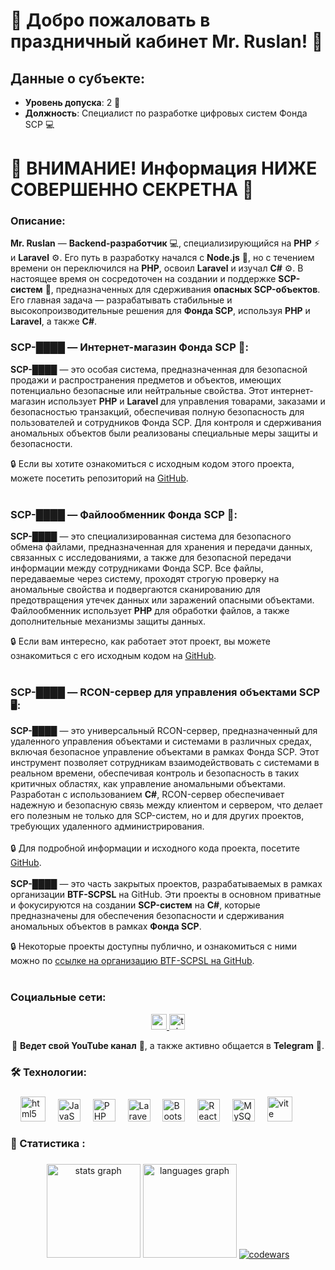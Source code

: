 # 🎅 Добро пожаловать в праздничный кабинет **Mr. Ruslan**! 🎄

## Данные о субъекте:
- **Уровень допуска**: 2 🔑
- **Должность**: Специалист по разработке цифровых систем Фонда SCP 💻
  
# 🚨 **ВНИМАНИЕ!** Информация НИЖЕ СОВЕРШЕННО СЕКРЕТНА 🚨

### Описание:
**Mr. Ruslan** — **Backend-разработчик** 💻, специализирующийся на **PHP** ⚡ и **Laravel** ⚙️. Его путь в разработку начался с **Node.js** 🚀, но с течением времени он переключился на **PHP**, освоил **Laravel** и изучал **C#** ⚙️. В настоящее время он сосредоточен на создании и поддержке **SCP-систем** 🛑, предназначенных для сдерживания **опасных SCP-объектов**. Его главная задача — разрабатывать стабильные и высокопроизводительные решения для **Фонда SCP**, используя **PHP** и **Laravel**, а также **C#**.

### SCP-████ — **Интернет-магазин Фонда SCP** 🛒:
**SCP-████** — это особая система, предназначенная для безопасной продажи и распространения предметов и объектов, имеющих потенциально безопасные или нейтральные свойства. Этот интернет-магазин использует **PHP** и **Laravel** для управления товарами, заказами и безопасностью транзакций, обеспечивая полную безопасность для пользователей и сотрудников Фонда SCP. Для контроля и сдерживания аномальных объектов были реализованы специальные меры защиты и безопасности.

🔒 Если вы хотите ознакомиться с исходным кодом этого проекта, можете посетить репозиторий на [GitHub](https://github.com/RuslanSamburov/shop).
</br></br>
### SCP-████ — **Файлообменник Фонда SCP** 📂:
**SCP-████** — это специализированная система для безопасного обмена файлами, предназначенная для хранения и передачи данных, связанных с исследованиями, а также для безопасной передачи информации между сотрудниками Фонда SCP. Все файлы, передаваемые через систему, проходят строгую проверку на аномальные свойства и подвергаются сканированию для предотвращения утечек данных или заражений опасными объектами. Файлообменник использует **PHP** для обработки файлов, а также дополнительные механизмы защиты данных.

🔒 Если вам интересно, как работает этот проект, вы можете ознакомиться с его исходным кодом на [GitHub](https://github.com/RuslanSamburov/storage).
</br></br>
### SCP-████ — **RCON-сервер для управления объектами SCP** 🖥️:
**SCP-████** — это универсальный RCON-сервер, предназначенный для удаленного управления объектами и системами в различных средах, включая безопасное управление объектами в рамках Фонда SCP. Этот инструмент позволяет сотрудникам взаимодействовать с системами в реальном времени, обеспечивая контроль и безопасность в таких критичных областях, как управление аномальными объектами. Разработан с использованием **C#**, RCON-сервер обеспечивает надежную и безопасную связь между клиентом и сервером, что делает его полезным не только для SCP-систем, но и для других проектов, требующих удаленного администрирования.
</br></br>
🔒 Для подробной информации и исходного кода проекта, посетите [GitHub](https://github.com/RuslanSamburov/RconApi).
</br></br>
**SCP-████** — это часть закрытых проектов, разрабатываемых в рамках организации **BTF-SCPSL** на GitHub. Эти проекты в основном приватные и фокусируются на создании **SCP-систем** на **C#**, которые предназначены для обеспечения безопасности и сдерживания аномальных объектов в рамках **Фонда SCP**.

🔒 Некоторые проекты доступны публично, и ознакомиться с ними можно по [ссылке на организацию BTF-SCPSL на GitHub](https://github.com/BTF-SCPSL).
</br></br>
### Социальные сети:
<div align="center">
  <a href="https://www.youtube.com/channel/UCwqtwVjmPYD0PYCng35fHSQ" target="_blank">
    <img src="https://img.shields.io/static/v1?message=Youtube&logo=youtube&label=&color=FF0000&logoColor=white&labelColor=&style=for-the-badge" height="25" alt="youtube logo"  />
  </a>
  <a href="https://t.me/ruslan0308c" target="_blank">
    <img src="https://img.shields.io/static/v1?message=Telegram&logo=telegram&label=&color=2CA5E0&logoColor=white&labelColor=&style=for-the-badge" height="25" alt="telegram logo"  />
  </a>
</div>

<p align="center">
  💬 <strong>Ведет свой YouTube канал</strong> 🎥, а также активно общается в <strong>Telegram</strong> 📱.
</p>

<h3 align="left">🛠 Технологии:</h3>

###

<div align="left">
  <img width="12" />
  <img src="https://cdn.jsdelivr.net/gh/devicons/devicon/icons/html5/html5-original.svg" height="40" alt="html5 logo"  />
  <img width="12" />                                                                                                                                                                                                                                     
  <a href="https://developer.mozilla.org/en-US/docs/Web/JavaScript" target="_blank" rel="noreferrer"><img src="https://raw.githubusercontent.com/danielcranney/readme-generator/main/public/icons/skills/javascript-colored.svg" width="36" height="36" alt="JavaScript" /></a>
  <img width="12" />  
  <a href="https://www.php.net/" target="_blank" rel="noreferrer"><img src="https://raw.githubusercontent.com/danielcranney/readme-generator/main/public/icons/skills/php-colored.svg" width="36" height="36" alt="PHP" /></a>
  <img width="12" />
  <a href="https://laravel.com/" target="_blank" rel="noreferrer"><img src="https://raw.githubusercontent.com/danielcranney/readme-generator/main/public/icons/skills/laravel-colored.svg" width="36" height="36" alt="Laravel" /></a>
  <img width="12" />
  <a href="https://getbootstrap.com/" target="_blank" rel="noreferrer"><img src="https://raw.githubusercontent.com/danielcranney/readme-generator/main/public/icons/skills/bootstrap-colored.svg" width="36" height="36" alt="Bootstrap" /></a>
  <img width="12" />
  <a href="https://reactjs.org/" target="_blank" rel="noreferrer"><img src="https://raw.githubusercontent.com/danielcranney/readme-generator/main/public/icons/skills/react-colored.svg" width="36" height="36" alt="React" /></a>
  <img width="12" />
  <a href="https://www.mysql.com/" target="_blank" rel="noreferrer"><img src="https://raw.githubusercontent.com/danielcranney/readme-generator/main/public/icons/skills/mysql-colored.svg" width="36" height="36" alt="MySQL" /></a>
  <img width="12" />
  <a href="https://vitejs.dev/" target="_blank" rel="noreferrer"><img src="https://skillicons.dev/icons?i=vite" height="40" alt="vite logo"  /></a>
</div>

###

<h3 align="left">🎁 Статистика :</h3>

###

<div align="center">
  <img src="https://github-readme-stats.vercel.app/api?username=ruslansamburov&hide_title=false&hide_rank=false&show_icons=true&include_all_commits=true&count_private=true&disable_animations=false&theme=dracula&locale=en&hide_border=false&order=1" height="150" alt="stats graph"  />
  <img src="https://github-readme-stats.vercel.app/api/top-langs?username=ruslansamburov&locale=en&hide_title=false&layout=compact&card_width=320&langs_count=5&theme=dracula&hide_border=false&order=2" height="150" alt="languages graph"  />
  <a href="https://www.codewars.com/users/RuslanSamburov">
    <img src="https://www.codewars.com/users/RuslanSamburov/badges/large" alt="codewars" />
  </a>
</div>
